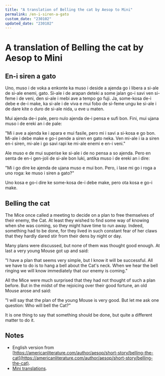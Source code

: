 ```yaml
---
title: "A translation of Belling the cat by Aesop to Mini"
permalink: /en-i-siren-a-gato
custom_date: "230102"
updated_date: "230102"
---
```


# A translation of Belling the cat by Aesop to Mini

## En-i siren a gato

Uno, muso i de voka a enkonte ka muso i deside a ajenda go i libera a si-ale de si-ale enemi, gato. Si-ale i de arapan deteki a some jalan go-i savi ven si-feme i de veni, den si-ale i mebi ave a tempo go fuji. Ja, some-kosa de-i debe e de-i make, ka si-ale i de viva e mui fobo de si-feme ungu ke si-ale i de dare kite o duro de si-ale nida, u eve u maten.

Mui ajenda de-i pale, pero nulo ajenda de-i pensa e sufi bon. Fini, mui ujana muso i de ereki an i de pale:

"Mi i ave a ajenda ke i apara e mui fasile, pero mi i savi a si-kosa e go bon. Mi-ale i debe make e go-i pende a siren en gato neka. Ven mi-ale i ia a siren en-i siren, mi-ale i go savi rapi ke mi-ale enemi e en-i veni."

Ale muso e de mui superise ke si-ale i de no pensa a so ajenda. Pero en senta de en-i gen-joli de si-ale bon luki, antika muso i de ereki an i dire:

"Mi i go dire ke ajenda de ujana muso e mui bon. Pero, i lase mi go i roga a uno roga: ke muso i siren a gato?"

Uno kosa e go-i dire ke some-kosa de-i debe make, pero ota kosa e go-i make.

## Belling the cat

The Mice once called a meeting to decide on a plan to free themselves of their enemy, the Cat. At least they wished to find some way of knowing when she was coming, so they might have time to run away. Indeed, something had to be done, for they lived in such constant fear of her claws that they hardly dared stir from their dens by night or day.

Many plans were discussed, but none of them was thought good enough. At last a very young Mouse got up and said:

"I have a plan that seems very simple, but I know it will be successful. All we have to do is to hang a bell about the Cat's neck. When we hear the bell ringing we will know immediately that our enemy is coming."

All the Mice were much surprised that they had not thought of such a plan before. But in the midst of the rejoicing over their good fortune, an old Mouse arose and said:

"I will say that the plan of the young Mouse is very good. But let me ask one question: Who will bell the Cat?"

It is one thing to say that something should be done, but quite a different matter to do it.

## Notes

- English version from [https://americanliterature.com/author/aesop/short-story/belling-the-cat](https://americanliterature.com/author/aesop/short-story/belling-the-cat).
- [Mini translations](/mini-translations).

